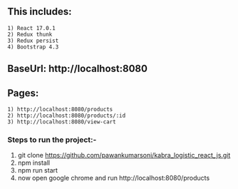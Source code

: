 ## This includes:
    1) React 17.0.1
    2) Redux thunk
    3) Redux persist
    4) Bootstrap 4.3

## BaseUrl: http://localhost:8080

## Pages: 
    1) http://localhost:8080/products
    2) http://localhost:8080/products/:id
    3) http://localhost:8080/view-cart

### Steps to run the project:- 
1) git clone https://github.com/pawankumarsoni/kabra_logistic_react_js.git
2) npm install 
3) npm run start
4) now open google chrome and run http://localhost:8080/products